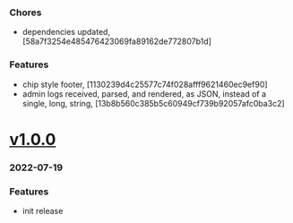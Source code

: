 ### Chores
+ dependencies updated, [58a7f3254e485476423069fa89162de772807b1d]

### Features
+ chip style footer, [1130239d4c25577c74f028afff9621460ec9ef90]
+ admin logs received, parsed, and rendered, as JSON, instead of a single, long, string, [13b8b560c385b5c60949cf739b92057afc0ba3c2]

# <a href='https://github.com/mrjackwills/mealpedant_vue/releases/tag/v1.0.0'>v1.0.0</a>
### 2022-07-19

### Features
+ init release
